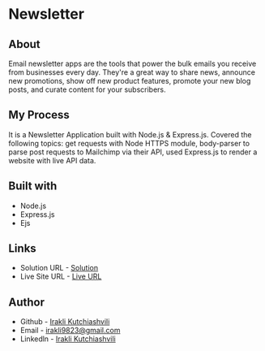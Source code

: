 # Newsletter


## About

Email newsletter apps are the tools that power the bulk emails you receive from businesses every day. 
They're a great way to share news, announce new promotions, show off new product features, promote your
new blog posts, and curate content for your subscribers.


## My Process

It is a Newsletter Application built with Node.js & Express.js. Covered the following topics:
get requests with Node HTTPS module, body-parser to parse post requests to Mailchimp via their API,
used Express.js to render a website with live API data.


## Built with

- Node.js
- Express.js
- Ejs


## Links
* Solution URL - [Solution](https://github.com/iraklikutchiashvili/Node-Newsletter)
* Live Site URL - [Live URL](https://elated-wasp-nightshirt.cyclic.app)


## Author

* Github - [Irakli Kutchiashvili](https://github.com/iraklikutchiashvili)
* Email - irakli9823@gmail.com
* Linkedln - [Irakli Kutchiashvili](https://www.linkedin.com/in/irakli-kutchiashvili-44b573226/)


